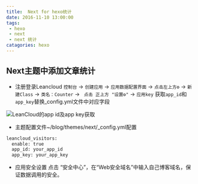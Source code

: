 ```yaml
---
title:  Next for hexo统计
date: 2016-11-10 13:00:00
tags: 
 - hexo
 - next
 - next 统计
catagories: hexo
---
```


## Next主题中添加文章统计
- 注册登录Leancloud
`控制台` -> `创建应用`  ->  `应用数据配置界面` ->  `点击左上方⚙` -> `新建Class` ->  `类名：Counter` -> ` 点击 正上方 "设置⚙"` ->  `应用key` 获取`app_id`和`app_key`替换_config.yml文件中对应字段

![LeanCloud的app id及app key获取](http://ogevnhg8m.bkt.clouddn.com/leancloud-1.png?attname=&e=1478759606&token=qhdROQyPasAYUyC-6UzlWm_6gJ2Pd-p-UyuHme3f:jHkjMUP73A5HOLM7tmJYXZh4v4g)

- 主题配置文件~/blog/themes/next/_config.yml配置
```bash
leancloud_visitors:
  enable: true
  app_id: your_app_id
  app_key: your_app_key
```
- 应用安全设置
点击 “安全中心”，在“Web安全域名”中输入自己博客域名，保证数据调用的安全。
